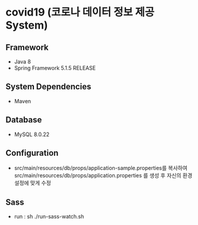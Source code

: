 # covid19 (코로나 데이터 정보 제공 System)


## Framework
- Java 8
- Spring Framework 5.1.5 RELEASE

## System Dependencies
- Maven

## Database
- MySQL 8.0.22

## Configuration
- src/main/resources/db/props/application-sample.properties를 복사하여 src/main/resources/db/props/application.properties 를 생성 후 자신의 환경설정에 맞게 수정

## Sass
- run : sh ./run-sass-watch.sh
